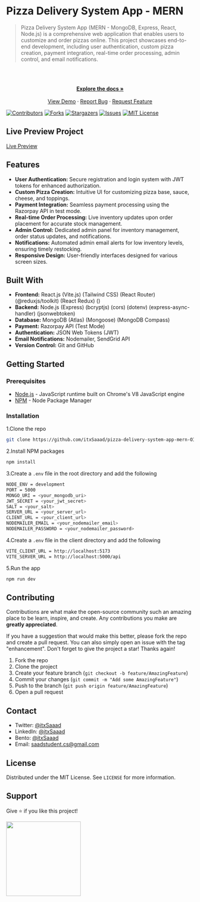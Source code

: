 # Pizza Delivery System App - MERN

> Pizza Delivery System App (MERN - MongoDB, Express, React, Node.js) is a comprehensive web application that enables users to customize and order pizzas online. This project showcases end-to-end development, including user authentication, custom pizza creation, payment integration, real-time order processing, admin control, and email notifications.

<br />
<div align="center">
  <p align="center">
    <br />
    <a href="https://github.com/itxSaaad/pizza-delivery-system-app-mern-OIBSIP">
    <strong>Explore the docs »</strong></a>
    <br />
    <br />
    <a href="https://pizza-delivery-system-app-mern-oibsip.vercel.app/">View Demo</a>
    ·
    <a href="https://github.com/itxSaaad/pizza-delivery-system-app-mern-OIBSIP/issues">Report Bug</a>
    ·
    <a href="https://github.com/itxSaaad/pizza-delivery-system-app-mern-OIBSIP/issues">Request Feature</a>
  </p>
</div>

[![Contributors][contributors-shield]][contributors-url]
[![Forks][forks-shield]][forks-url]
[![Stargazers][stars-shield]][stars-url]
[![Issues][issues-shield]][issues-url]
[![MIT License][license-shield]][license-url]

## Live Preview Project

[Live Preview](https://pizza-delivery-system-app-mern-oibsip.vercel.app/)

## Features

- **User Authentication:** Secure registration and login system with JWT tokens for enhanced authorization.
- **Custom Pizza Creation:** Intuitive UI for customizing pizza base, sauce, cheese, and toppings.
- **Payment Integration:** Seamless payment processing using the Razorpay API in test mode.
- **Real-time Order Processing:** Live inventory updates upon order placement for accurate stock management.
- **Admin Control:** Dedicated admin panel for inventory management, order status updates, and notifications.
- **Notifications:** Automated admin email alerts for low inventory levels, ensuring timely restocking.
- **Responsive Design:** User-friendly interfaces designed for various screen sizes.

## Built With

- **Frontend:** React.js (Vite.js) (Tailwind CSS) (React Router) (@reduxjs/toolkit) (React Redux) ()
- **Backend:** Node.js (Express) (bcryptjs) (cors) (dotenv) (express-async-handler) (jsonwebtoken)
- **Database:** MongoDB (Atlas) (Mongoose) (MongoDB Compass)
- **Payment:** Razorpay API (Test Mode)
- **Authentication:** JSON Web Tokens (JWT)
- **Email Notifications:** Nodemailer, SendGrid API
- **Version Control:** Git and GitHub

## Getting Started

### Prerequisites

- [Node.js](https://nodejs.org/en/) - JavaScript runtime built on Chrome's V8 JavaScript engine
- [NPM](https://www.npmjs.com/) - Node Package Manager

### Installation

1.Clone the repo

```sh
git clone https://github.com/itxSaaad/pizza-delivery-system-app-mern-OIBSIP.git
```

2.Install NPM packages

```sh
npm install
```

3.Create a `.env` file in the root directory and add the following

```sh
NODE_ENV = development
PORT = 5000
MONGO_URI = <your_mongodb_uri>
JWT_SECRET = <your_jwt_secret>
SALT = <your_salt>
SERVER_URL = <your_server_url>
CLIENT_URL = <your_client_url>
NODEMAILER_EMAIL = <your_nodemailer_email>
NODEMAILER_PASSWORD = <your_nodemailer_password>
```

4.Create a `.env` file in the client directory and add the following

```sh
VITE_CLIENT_URL = http://localhost:5173
VITE_SERVER_URL = http://localhost:5000/api
```

5.Run the app

```sh
npm run dev
```

## Contributing

Contributions are what make the open-source community such an amazing place to be learn, inspire, and create. Any contributions you make are **greatly appreciated**.

If you have a suggestion that would make this better, please fork the repo and create a pull request. You can also simply open an issue with the tag "enhancement".
Don't forget to give the project a star! Thanks again!

1. Fork the repo
2. Clone the project
3. Create your feature branch (`git checkout -b feature/AmazingFeature`)
4. Commit your changes (`git commit -m "Add some AmazingFeature"`)
5. Push to the branch (`git push origin feature/AmazingFeature`)
6. Open a pull request

## Contact

- Twitter: [@itxSaaad](https://twitter.com/itxSaaad)
- LinkedIn: [@itxSaaad](https://www.linkedin.com/in/itxsaaad/)
- Bento: [@itxSaaad](https://bento.me/itxsaaad)
- Email: [saadstudent.cs@gmail.com](mailto:saadstudent.cs@gmail.com)

## License

Distributed under the MIT License. See `LICENSE` for more information.

## Support

Give ⭐️ if you like this project!

<a href="https://www.buymeacoffee.com/itxSaaad"><img src="https://cdn.buymeacoffee.com/buttons/v2/default-yellow.png" width="200" /></a>

<!-- MARKDOWN LINKS & IMAGES -->

[contributors-shield]: https://img.shields.io/github/contributors/itxSaaad/pizza-delivery-system-app-mern-OIBSIP.svg?style=for-the-badge
[contributors-url]: https://github.com/itxSaaad/pizza-delivery-system-app-mern-OIBSIP/graphs/contributors
[forks-shield]: https://img.shields.io/github/forks/itxSaaad/pizza-delivery-system-app-mern-OIBSIP.svg?style=for-the-badge
[forks-url]: https://github.com/itxSaaad/pizza-delivery-system-app-mern-OIBSIP/network/members
[stars-shield]: https://img.shields.io/github/stars/itxSaaad/pizza-delivery-system-app-mern-OIBSIP.svg?style=for-the-badge
[stars-url]: https://github.com/itxSaaad/pizza-delivery-system-app-mern-OIBSIP/stargazers
[issues-shield]: https://img.shields.io/github/issues/itxSaaad/pizza-delivery-system-app-mern-OIBSIP.svg?style=for-the-badge
[issues-url]: https://github.com/itxSaaad/pizza-delivery-system-app-mern-OIBSIP/issues
[license-shield]: https://img.shields.io/github/license/itxSaaad/pizza-delivery-system-app-mern-OIBSIP.svg?style=for-the-badge
[license-url]: https://github.com/itxSaaad/pizza-delivery-system-app-mern-OIBSIP/blob/main/LICENSE.md
